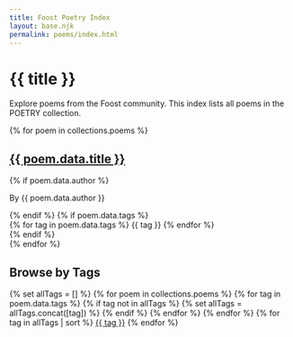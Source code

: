 ```yaml
---
title: Foost Poetry Index
layout: base.njk
permalink: poems/index.html
---
```


<main>
  <div class="container">
    <div class="page-content">
      <h1>{{ title }}</h1>
      <p>Explore poems from the Foost community. This index lists all poems in the POETRY collection.</p>
      <div class="poem-grid">
        {% for poem in collections.poems %}
          <article class="poem-card">
            <h2><a href="{{ poem.url }}">{{ poem.data.title }}</a></h2>
            {% if poem.data.author %}
              <p class="poem-author">By {{ poem.data.author }}</p>
            {% endif %}
            {% if poem.data.tags %}
              <div class="poem-tags">
                {% for tag in poem.data.tags %}
                  <span class="tag">{{ tag }}</span>
                {% endfor %}
              </div>
            {% endif %}
          </article>
        {% endfor %}
      </div>
      <section class="poem-tags-section">
        <h2>Browse by Tags</h2>
        <div class="all-tags">
          {% set allTags = [] %}
          {% for poem in collections.poems %}
            {% for tag in poem.data.tags %}
              {% if tag not in allTags %}
                {% set allTags = allTags.concat([tag]) %}
              {% endif %}
            {% endfor %}
          {% endfor %}
          {% for tag in allTags | sort %}
            <a href="/poetry/tags/{{ tag | slugify }}/" class="tag-link">{{ tag }}</a>
          {% endfor %}
        </div>
      </section>
    </div>
  </div>
</main>

